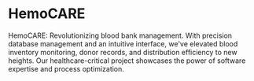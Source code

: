 # HemoCARE
 HemoCARE: Revolutionizing blood bank management. With precision database management and an intuitive interface, we've elevated blood inventory monitoring, donor records, and distribution efficiency to new heights. Our healthcare-critical project showcases the power of software expertise and process optimization.
